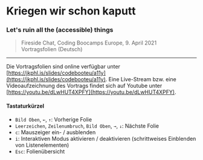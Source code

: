 # Kriegen wir schon kaputt

### Let's ruin all the (accessible) things

> Fireside Chat, Coding Boocamps Europe, 9. April 2021<br/>
> Vortragsfolien (Deutsch)

___

Die Vortragsfolien sind online verfügbar unter [https://jkphl.is/slides/codebooteu/a11y](https://jkphl.is/slides/codebooteu/a11y). Eine Live-Stream bzw. eine Videoaufzeichnung des Vortrags findet sich auf Youtube unter [https://youtu.be/dLwHUT4XPFY](https://youtu.be/dLwHUT4XPFY). 


#### Tastaturkürzel

* `Bild Oben`, `←`, `↑`: Vorherige Folie
* `Leerzeichen`, `Zeilenumbruch`, `Bild Oben`, `→`, `↓`: Nächste Folie
* `c`: Mauszeiger ein- / ausblenden
* `i`: Interaktiven Modus aktivieren / deaktivieren (schrittweises Einblenden von Listenelementen)
* `Esc`: Folienübersicht
